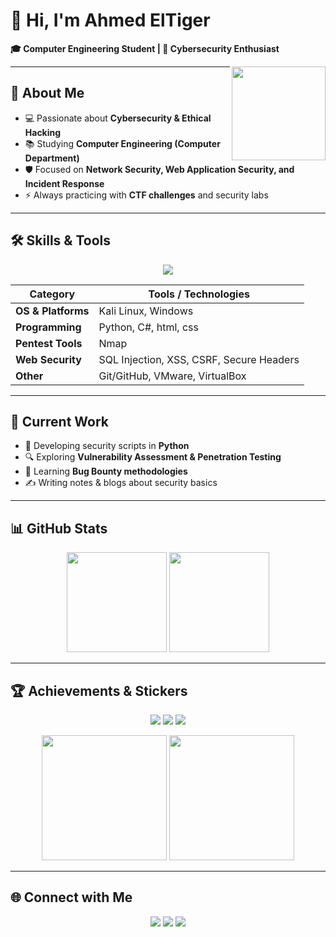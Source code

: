 # 👋 Hi, I'm Ahmed ElTiger  
**🎓 Computer Engineering Student | 🔐 Cybersecurity Enthusiast**

<img src="https://media1.giphy.com/media/v1.Y2lkPTc5MGI3NjExajFncGY0dGpnYm9pYXY5bTRuYnRpemVsaWVrb3dnN2tmM2VlOHprMiZlcD12MV9pbnRlcm5hbF9naWZfYnlfaWQmY3Q9Zw/qxXWdM1lssRMqIa4Bm/giphy.gif" width="150px" align="right"/>

---

## 🔎 About Me  
- 💻 Passionate about **Cybersecurity & Ethical Hacking**  
- 📚 Studying **Computer Engineering (Computer Department)**  
- 🛡️ Focused on **Network Security, Web Application Security, and Incident Response**  
- ⚡ Always practicing with **CTF challenges** and security labs  

---

## 🛠️ Skills & Tools  

<p align="center">
  <img src="https://skillicons.dev/icons?i=python,linux,git" />
</p>

| Category           | Tools / Technologies |
|--------------------|----------------------|
| **OS & Platforms** | Kali Linux,  Windows |
| **Programming**    | Python, C#, html, css |
| **Pentest Tools**  | Nmap |
| **Web Security**   | SQL Injection, XSS, CSRF, Secure Headers |
| **Other**          | Git/GitHub, VMware, VirtualBox |

---

## 🚀 Current Work  
- 🔧 Developing security scripts in **Python**  
- 🔍 Exploring **Vulnerability Assessment & Penetration Testing**  
- 🐞 Learning **Bug Bounty methodologies**  
- ✍️ Writing notes & blogs about security basics  

---

## 📊 GitHub Stats  

<p align="center">
  <img src="https://github-readme-stats.vercel.app/api?username=ahmedeltiger201&show_icons=true&theme=radical" height="160"/>
  <img src="https://github-readme-stats.vercel.app/api/top-langs/?username=ahmedeltiger201&layout=compact&theme=radical" height="160"/>
</p>

---

## 🏆 Achievements & Stickers  

<p align="center">
  <img src="https://img.shields.io/badge/CTF-Player-blue?style=for-the-badge"/>
  <img src="https://img.shields.io/badge/Bug%20Bounty-Hunter-brightgreen?style=for-the-badge"/>
  <img src="https://img.shields.io/badge/Security-Researcher-orange?style=for-the-badge"/>
</p>

<p align="center">
  <img src="https://media.giphy.com/media/3oKIPwoeGErMmaI43C/giphy.gif" width="200"/>
  <img src="https://media.giphy.com/media/26ufnwz3wDUli7GU0/giphy.gif" width="200"/>
</p>

---

## 🌐 Connect with Me  

<p align="center">
  <a href="https://www.linkedin.com/in/ahmed-mohamed-216043319?utm_source=share&utm_campaign=share_via&utm_content=profile&utm_medium=android_app"><img src="https://img.shields.io/badge/LinkedIn-blue?style=for-the-badge&logo=linkedin"/></a>
  <a href="https://twitter.com/yourhandle"><img src="https://img.shields.io/badge/Twitter-1DA1F2?style=for-the-badge&logo=twitter&logoColor=white"/></a>
  <a href="mailto:ahmedmohamed45678hg@gmail.com"><img src="https://img.shields.io/badge/Email-D14836?style=for-the-badge&logo=gmail&logoColor=white"/></a>
</p>

